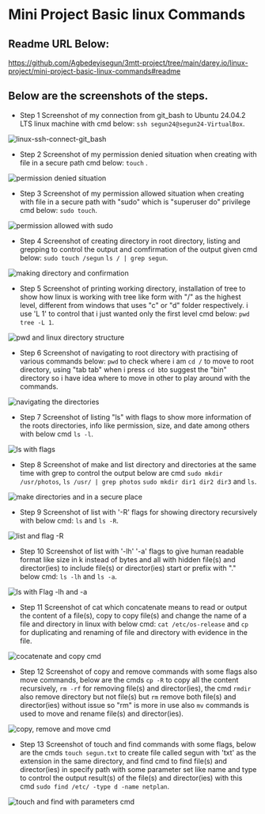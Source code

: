 #   Mini Project Basic linux Commands


## Readme URL Below: 

https://github.com/Agbedeyisegun/3mtt-project/tree/main/darey.io/linux-project/mini-project-basic-linux-commands#readme

## Below are the screenshots of the steps.



- Step 1 
Screenshot of my connection from git_bash to Ubuntu 24.04.2 LTS linux machine with cmd below: `ssh segun24@segun24-VirtualBox`.

![linux-ssh-connect-git_bash](img/step1-ssh-connection-to-linux.jpg)



- Step 2 
Screenshot of my permission denied situation when creating with file in a secure path cmd below: `touch` .

![permission denied situation](img/step2-permission-denied-in-remote-server-without-sudo.jpg)


- Step 3 
Screenshot of my permission allowed situation when creating with file in a secure path with "sudo" which is "superuser do" privilege cmd below: `sudo touch`.

![permission allowed with sudo](img/step2-permission-denied-in-remote-server-without-sudo.jpg)



- Step 4
Screenshot of creating directory in root directory, listing and grepping to control the output and comfirmation of the output given cmd below: `sudo touch /segun` `ls / | grep segun`.

![making directory and confirmation](img/step4-mkdir-ls-and-grep-confirmation.jpg)




- Step 5
Screenshot of printing working directory, installation of tree to show how linux is working with tree like form with "/" as the highest level, different from windows that uses "c" or "d" folder respectively. i use 'L 1' to control that i just wanted only the first level cmd below: `pwd` `tree -L 1`.

![pwd and linux directory structure](img/step5-pwd-installTree-pipeOutput-UseTree-with-Level.jpg)



- Step 6
Screenshot of navigating to root directory with practising of various commands below: `pwd` to check where i am `cd /` to move to root directory, using "tab tab" when i press `cd b`to suggest the "bin" directory so i have idea where to move in other to play around with the commands.

![navigating the directories](img/step6-navigating-root-directory.jpg)



- Step 7
Screenshot of listing "ls" with flags to show more information of the roots directories, info like permission, size, and date among others with below cmd `ls -l`.

![ls with flags](img/step7-ls-with-flag-to-show-root.jpg)



- Step 8
Screenshot of make and list directory and directories at the same time with grep to control the output below are cmd `sudo mkdir /usr/photos`, `ls /usr/ | grep photos` `sudo mkdir dir1 dir2 dir3`  and `ls`. 

![make directories and in a secure place](img/step8-side-hussle-mkdir-ls-pwd.jpg)



- Step 9
Screenshot of list with '-R' flags for showing directory recursively with below cmd: `ls` and `ls -R`. 

![list and flag -R](img/step9-ls-and-flagR.jpg)



- Step 10
Screenshot of list with '-lh' '-a' flags to give human readable format like size in k instead of bytes  and all with hidden file(s) and director(ies) to include file(s) or director(ies) start or prefix with "." below cmd: `ls -lh` and `ls -a`. 

![ls with Flag -lh and -a](img/step10-ls-FlagLH-and-flagA.jpg)




- Step 11
Screenshot of cat which concatenate means to read or output the content of a file(s), copy to copy file(s) and change the name of a file and directory in linux with below cmd: `cat /etc/os-release` and `cp` for duplicating and renaming of file and directory with evidence in the file.  

![cocatenate and copy cmd](img/step11-cat-cpAnd-cp-to-content-renaming.jpg)



- Step 12
Screenshot of copy and remove commands with some flags also move commands, below are the cmds `cp -R` to copy all the content recursively, `rm -rf` for removing file(s) and director(ies), the cmd `rmdir` also remove directory but not file(s) but `rm` remove both file(s) and director(ies) without issue so "rm" is more in use also `mv` commands is used to move and rename file(s) and director(ies).  

![copy, remove and move cmd](img/step12-cp-rm-mv-and-Flags.jpg) 



- Step 13
Screenshot of touch and find commands with some flags, below are the cmds `touch segun.txt` to create file called segun with 'txt' as the extension in the same directory, and find cmd to find file(s) and director(ies) in specify path with some parameter set like name and type to control the output result(s) of the file(s) and director(ies) with this cmd `sudo find /etc/ -type d -name netplan`.  

![touch and find with parameters cmd](img/step13-touch-ls-And-find-with-Flags.jpg) 